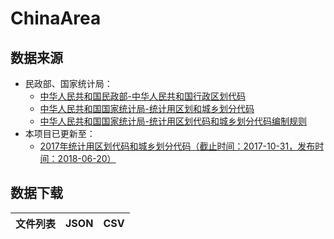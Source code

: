 ﻿# ChinaArea

## 数据来源

*   民政部、国家统计局：
    * [中华人民共和国民政部-中华人民共和国行政区划代码](http://www.mca.gov.cn/article/sj/xzqh/)
    * [中华人民共和国国家统计局-统计用区划和城乡划分代码](http://www.stats.gov.cn/tjsj/tjbz/tjyqhdmhcxhfdm/)
    * [中华人民共和国国家统计局-统计用区划代码和城乡划分代码编制规则](http://www.stats.gov.cn/tjsj/tjbz/200911/t20091125_8667.html)
*   本项目已更新至：
    * [2017年统计用区划代码和城乡划分代码（截止时间：2017-10-31，发布时间：2018-06-20）](http://www.stats.gov.cn/tjsj/tjbz/tjyqhdmhcxhfdm/2017/index.html)

## 数据下载

| 文件列表                     | JSON | CSV |
|:-----------------------------|:-----|:----|
